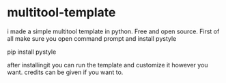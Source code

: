 # multitool-template
i made a simple multitool template in python. Free and open source.
First of all make sure you open command prompt and install pystyle

pip install pystyle

after installingit you can run the template and customize it however you want.
credits can be given if you want to.
